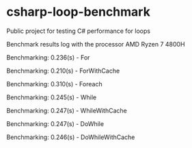 # csharp-loop-benchmark
Public project for testing C# performance for loops

Benchmark results log with the processor AMD Ryzen 7 4800H

Benchmarking: 0.236(s) - For

Benchmarking: 0.210(s) - ForWithCache

Benchmarking: 0.310(s) - Foreach

Benchmarking: 0.245(s) - While

Benchmarking: 0.247(s) - WhileWithCache

Benchmarking: 0.247(s) - DoWhile

Benchmarking: 0.246(s) - DoWhileWithCache


